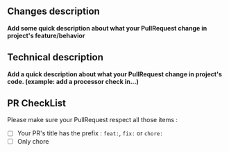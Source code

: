 ## Changes description

**Add some quick description about what your PullRequest change in
project's feature/behavior**

## Technical description

**Add a quick description about what your PullRequest change in
project's code. (example: add a processor check in...)**

## PR CheckList

Please make sure your PullRequest respect all those items :
* [ ] Your PR's title has the prefix : `feat:`, `fix:` or `chore:`
* [ ] Only chore
